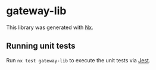 # gateway-lib

This library was generated with [Nx](https://nx.dev).

## Running unit tests

Run `nx test gateway-lib` to execute the unit tests via [Jest](https://jestjs.io).
